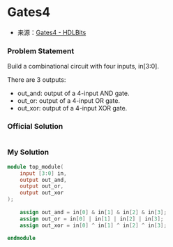 # Gates4
- 来源：[Gates4 - HDLBits](https://hdlbits.01xz.net/wiki/Gates4)

### Problem Statement

Build a combinational circuit with four inputs, in[3:0].

There are 3 outputs:

- out_and: output of a 4-input AND gate.
- out_or: output of a 4-input OR gate.
- out_xor: output of a 4-input XOR gate.

### Official Solution

```Verilog

```

### My Solution

```Verilog
module top_module( 
    input [3:0] in,
    output out_and,
    output out_or,
    output out_xor
);
    
    assign out_and = in[0] & in[1] & in[2] & in[3];
    assign out_or = in[0] | in[1] | in[2] | in[3];
    assign out_xor = in[0] ^ in[1] ^ in[2] ^ in[3];
    
endmodule
```